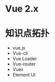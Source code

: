 Vue 2.x
============

知识点拓扑
============
-  vue.js
-  Vue-cli
-  Vue Loader
-  Vue-router
-  Vuex
-  Element UI